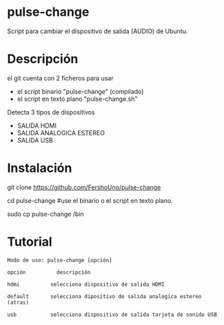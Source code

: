 # pulse-change

Script para cambiar el dispositivo de salida (AUDIO) de Ubuntu.

# Descripción

el git cuenta con 2 ficheros para usar

- el script binario "pulse-change" (compilado)
- el script en texto plano "pulse-change.sh"


Detecta 3 tipos de dispositivos

- SALIDA HDMI
- SALIDA ANALOGICA ESTEREO
- SALIDA USB

# Instalación 

git clone https://github.com/FershoUno/pulse-change

cd pulse-change   #use el binario o el script en texto plano.

sudo cp pulse-change /bin


# Tutorial

```
Modo de uso: pulse-change [opción]

opción	    	descripción

hdmi          selecciona dispositivo de salida HDMI

default       selecciona dipositivo de salida analogica estereo (atras)

usb           selecciona dispositivo de salida tarjeta de sonido USB

```

